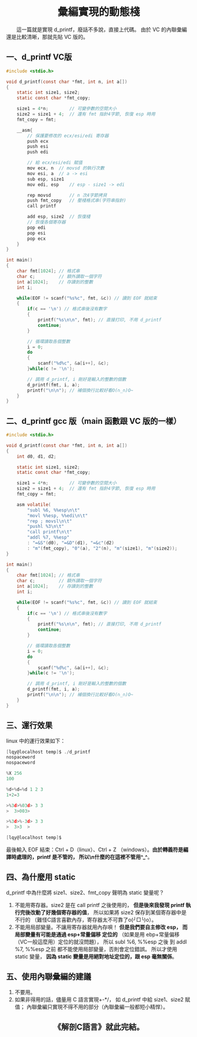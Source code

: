 
<a name="top"></a>

<h1 align="center">彙編實現的動態棧
</h1>

　　這一篇就是實現 d_printf，廢話不多說，直接上代碼。
由於 VC 的內聯彙編還是比較清晰，那就先貼 VC 版的。

## 一、d_printf VC版

```c
#include <stdio.h>

void d_printf(const char *fmt, int n, int a[])
{
	static int size1, size2;
	static const char *fmt_copy;

	size1 = 4*n;		// 可變參數的空間大小
	size2 = size1 + 4;	// 還有 fmt 指針4字節, 恢復 esp 時用
	fmt_copy = fmt;

	__asm{
		// 保護要修改的 ecx/esi/edi 寄存器
		push ecx
		push esi
		push edi

		// 給 ecx/esi/edi 賦值
		mov ecx, n	// movsd 的執行次數
		mov esi, a	// a -> esi
		sub esp, size1
		mov edi, esp	// esp - size1 -> edi

		rep	movsd		// n 次4字節拷貝
		push fmt_copy	// 壓棧格式串(字符串指針)
		call printf

		add esp, size2	// 恢復棧
		// 恢復各個寄存器
		pop edi
		pop esi
		pop ecx
	}
}
```
```c
int main()
{
	char fmt[1024];	// 格式串
	char c;			// 額外讀取一個字符
	int a[1024];	// 存讀到的整數
	int i;

	while(EOF != scanf("%s%c", fmt, &c)) // 讀到 EOF 就結束
	{
		if(c == '\n') // 格式串後沒有數字
		{
			printf("%s\n\n", fmt); // 直接打印, 不用 d_printf
			continue;
		}

		// 循環讀取各個整數
		i = 0;
		do
		{
			scanf("%d%c", &a[i++], &c);
		}while(c != '\n');

		// 調用 d_printf, i 剛好是輸入的整數的個數
		d_printf(fmt, i, a);
		printf("\n\n"); // 補個換行比較好看O(∩_∩)O~
	}
}
```

## 二、d_printf gcc 版（main 函數跟 VC 版的一樣）
```c
#include <stdio.h>

void d_printf(const char *fmt, int n, int a[])
{
	int d0, d1, d2;

	static int size1, size2;
	static const char *fmt_copy;

	size1 = 4*n;		// 可變參數的空間大小
	size2 = size1 + 4;	// 還有 fmt 指針4字節, 恢復 esp 時用
	fmt_copy = fmt;

	asm volatile(
		"subl %6, %%esp\n\t"
		"movl %%esp, %%edi\n\t"
		"rep ; movsl\n\t"
		"pushl %3\n\t"
		"call printf\n\t"
		"addl %7, %%esp"
		: "=&S"(d0), "=&D"(d1), "=&c"(d2)
		: "m"(fmt_copy), "0"(a), "2"(n), "m"(size1), "m"(size2));
}
```
```c
int main()
{
	char fmt[1024];	// 格式串
	char c;			// 額外讀取一個字符
	int a[1024];	// 存讀到的整數
	int i;

	while(EOF != scanf("%s%c", fmt, &c)) // 讀到 EOF 就結束
	{
		if(c == '\n') // 格式串後沒有數字
		{
			printf("%s\n\n", fmt); // 直接打印, 不用 d_printf
			continue;
		}

		// 循環讀取各個整數
		i = 0;
		do
		{
			scanf("%d%c", &a[i++], &c);
		}while(c != '\n');

		// 調用 d_printf, i 剛好是輸入的整數的個數
		d_printf(fmt, i, a);
		printf("\n\n"); // 補個換行比較好看O(∩_∩)O~
	}
}
```
## 三、運行效果

linux 中的運行效果如下：
```c
[lqy@localhost temp]$ ./d_printf
nospaceword
nospaceword

%X 256
100

%d+%d=%d 1 2 3
1+2=3

>%3d>%03d> 3 3
>  3>003>

>%3d>%-3d> 3 3
>  3>3  >

[lqy@localhost temp]$
```

最後輸入 EOF 結束：Ctrl + D（linux）、Ctrl + Z
（windows）。<b>由於轉義符是編譯時處理的，printf 是不管的，
所以\n什麼的在這裡不管用^_^</b>。

## 四、為什麼用 static

d\_printf 中為什麼將 size1、size2、fmt_copy 聲明為
static 變量呢？

1. 不能用寄存器。size2 是在 call printf 之後使用的，
<b>但是後來我發現 printf 執行完後改動了好幾個寄存器的值</b>，
所以如果將 size2 保存到某個寄存器中是不行的
（難怪C語言喜歡內存，寄存器太不可靠了o(╯□╰)o）。
2. 不能用局部變量。不讓用寄存器就用內存唄！
<b>但是我們要自主修改 esp，
而局部變量有可能是通過 esp+常量偏移 定位的</b>
（如果是用 ebp+常量偏移（VC一般這麼用）定位的就沒問題），
所以 subl %6, %%esp 之後 到 addl %7, %%esp 之前
都不能使用局部變量，否則會定位錯誤。
所以才使用 static 變量，<b>
因為 static 變量是用絕對地址定位的，跟 esp 毫無關係</b>。

## 五、使用內聯彙編的建議

1. 不要用。
2. 如果非得用的話，儘量用 C 語言實現+-*/，
如 d_printf 中給 size1、size2 賦值；
內聯彙編只實現不得不用的部分（內聯彙編一般都短小精悍）。

<h2 align="center">《解剖C語言》就此完結。</h2>

